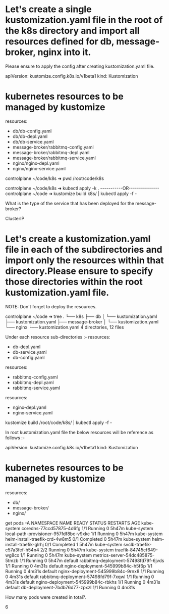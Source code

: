 # Let's create a single kustomization.yaml file in the root of the k8s directory and import all resources defined for db, message-broker, nginx into it.


Please ensure to apply the config after creating kustomization.yaml file.


apiVersion: kustomize.config.k8s.io/v1beta1
kind: Kustomization

# kubernetes resources to be managed by kustomize
resources:
  - db/db-config.yaml
  - db/db-depl.yaml
  - db/db-service.yaml
  - message-broker/rabbitmq-config.yaml
  - message-broker/rabbitmq-depl.yaml
  - message-broker/rabbitmq-service.yaml
  - nginx/nginx-depl.yaml
  - nginx/nginx-service.yaml

controlplane ~/code/k8s ➜  pwd
/root/code/k8s

controlplane ~/code/k8s ➜  kubectl apply -k .
-----------OR---------------
controlplane ~/code ➜  kustomize build k8s/ | kubectl apply -f -


What is the type of the service that has been deployed for the message-broker?

ClusterIP 


# Let's create a kustomization.yaml file in each of the subdirectories and import only the resources within that directory.Please ensure to specify those directories within the root kustomization.yaml file.


NOTE: Don't forget to deploy the resources.


controlplane ~/code ➜  tree
.
└── k8s
    ├── db
    │   └── kustomization.yaml
    ├── kustomization.yaml
    ├── message-broker
    │   └── kustomization.yaml
    └── nginx
        └── kustomization.yaml
4 directories, 12 files


Under each resource sub-directories :-
resources:
  - db-depl.yaml
  - db-service.yaml
  - db-config.yaml

resources:
  - rabbitmq-config.yaml
  - rabbitmq-depl.yaml
  - rabbitmq-service.yaml

resources:
  - nginx-depl.yaml
  - nginx-service.yaml

  kustomize build /root/code/k8s/ | kubectl apply -f -


  In root kustomization.yaml file the below resources will be reference as follows :-

  apiVersion: kustomize.config.k8s.io/v1beta1
kind: Kustomization

# kubernetes resources to be managed by kustomize
resources:
  - db/
  - message-broker/
  - nginx/

   get pods -A
NAMESPACE     NAME                                     READY   STATUS      RESTARTS   AGE
kube-system   coredns-77ccd57875-4d6fg                 1/1     Running     0          5h47m
kube-system   local-path-provisioner-957fdf8bc-v9xkc   1/1     Running     0          5h47m
kube-system   helm-install-traefik-crd-4w8m5           0/1     Completed   0          5h47m
kube-system   helm-install-traefik-glrhj               0/1     Completed   1          5h47m
kube-system   svclb-traefik-c57a3fef-h54n4             2/2     Running     0          5h47m
kube-system   traefik-84745cf649-wg8cx                 1/1     Running     0          5h47m
kube-system   metrics-server-54dc485875-5tmzb          1/1     Running     0          5h47m
default       rabbitmq-deployment-57498fd79f-6jvds     1/1     Running     0          4m31s
default       nginx-deployment-545999b84c-h5f6p        1/1     Running     0          4m31s
default       nginx-deployment-545999b84c-9rnx8        1/1     Running     0          4m31s
default       rabbitmq-deployment-57498fd79f-7xqwl     1/1     Running     0          4m31s
default       nginx-deployment-545999b84c-rbkhs        1/1     Running     0          4m31s
default       db-deployment-7bdb76d77-zpxzl            1/1     Running     0          4m31s

How many pods were created in total?.

6
